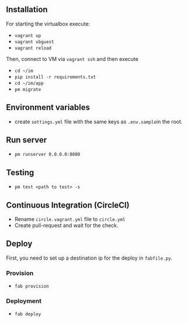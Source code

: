 ## Installation

For starting the virtualbox execute:

* `vagrant up`
* `vagrant vbguest`
* `vagrant reload`

Then, connect to VM via `vagrant ssh` and then execute

* `cd ~/im`
* `pip install -r requirements.txt`
* `cd ~/im/app`
* `pm migrate`

## Environment variables

* create `settings.yml` file with the same keys as `.env.sample`in the root.

## Run server

* `pm runserver 0.0.0.0:8080`

## Testing

* `pm test <path to test> -s`

## Continuous Integration (CircleCI)

* Rename `circle.vagrant.yml` file to `circle.yml`
* Create pull-request and wait for the check.

## Deploy

First, you need to set up a destination ip for the deploy in `fabfile.py`.

### Provision

* `fab provision`

### Deployment

* `fab deploy`

